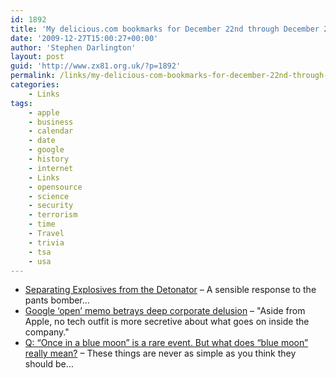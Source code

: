 ```yaml
---
id: 1892
title: 'My delicious.com bookmarks for December 22nd through December 27th'
date: '2009-12-27T15:00:27+00:00'
author: 'Stephen Darlington'
layout: post
guid: 'http://www.zx81.org.uk/?p=1892'
permalink: /links/my-delicious-com-bookmarks-for-december-22nd-through-december-27th.html
categories:
    - Links
tags:
    - apple
    - business
    - calendar
    - date
    - google
    - history
    - internet
    - Links
    - opensource
    - science
    - security
    - terrorism
    - time
    - Travel
    - trivia
    - tsa
    - usa
---
```


- [Separating Explosives from the Detonator](http://www.schneier.com/blog/archives/2009/12/separating_expl.html) – A sensible response to the pants bomber…
- [Google ‘open’ memo betrays deep corporate delusion](http://www.theregister.co.uk/2009/12/23/google_on_open/) – "Aside from Apple, no tech outfit is more secretive about what goes on inside the company."
- [Q: “Once in a blue moon” is a rare event. But what does “blue moon” really mean?](http://www.panic.com/blog/2009/12/on-calendars/) – These things are never as simple as you think they should be…